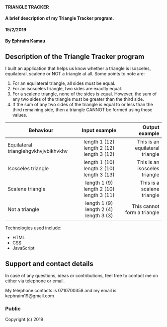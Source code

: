 #### TRIANGLE TRACKER
#### A brief description of my Triangle Tracker program.
#### 15/2/2019
#### By **Ephraim Kamau**

## Description of the Triangle Tracker program
<p>I built an application that helps us know whether a triangle is isosceles, equilateral, scalene or NOT a triangle at all.
Some points to note are:
<ol>
<li>For an equilateral triangle, all sides must be equal.</li>
<li>For an isosceles triangle, two sides are exactly equal.</li>
<li>For a scalene triangle, none of the sides is equal. However, the sum of any two sides of the triangle must be greater than the third side.</li>
<li>If the sum of any two sides of the triangle is equal to or less than the third remaining side, then a triangle CANNOT be formed using those values.</li></p>
</ol>


|       Behaviour     |              Input example                 |           Output example      |
|-------------------  | :---------------------------------------:  |------------------------------:|
|Equilateral trianglehgvkhvjvbikhvkhv |length 1 (12) length 2 (12)  length 3 (12)  |This is an equilateral triangle|
|Isosceles triangle   |length 1 (10) length 2 (10)  length 3 (13)  |This is an isosceles triangle  |  
|Scalene triangle     |length 1 (9) length 2 (10)  length 3 (11)   |This is a scalene triangle     |
|Not a triangle       |length 1 (9) length 2 (4)  length 3 (3)     |This cannot form a triangle    |




<p>Technologies used include:</p>
<ul>
<li>HTML</li>
<li>CSS</li>
<li>JavaScript</li>
</ul>

## Support and contact details
<p>In case of any questions, ideas or contributions, feel free to contact me on either via telephone or email.</p>
<p>My telephone contacts is 0710700358 and my email is kephraim19@gmail.com</p>


### Public
Copyright (c) 2019
